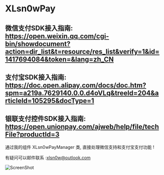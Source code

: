 # XLsn0wPay

## 微信支付SDK接入指南: https://open.weixin.qq.com/cgi-bin/showdocument?action=dir_list&t=resource/res_list&verify=1&id=1417694084&token=&lang=zh_CN

## 支付宝SDK接入指南: https://doc.open.alipay.com/docs/doc.htm?spm=a219a.7629140.0.0.d4oVLq&treeId=204&articleId=105295&docType=1

## 银联支付控件SDK接入指南: https://open.unionpay.com/ajweb/help/file/techFile?productId=3

通过我的组件 XLsn0wPayManager 类, 直接处理微信支持和支付宝支付功能 !

有疑问可以邮件联系 :xlsn0w@outlook.com

![ScreenShot](https://github.com/XLsn0w/XLsn0wPay/blob/master/XLsn0wPayManager/ScreenShot.png?raw=true)
